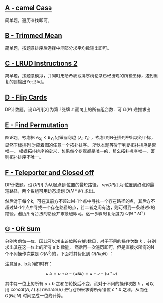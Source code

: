 ## [A - camel Case](https://atcoder.jp/contests/abc291/tasks/abc291_a)

简单题，遍历查找即可。

## [B - Trimmed Mean](https://atcoder.jp/contests/abc291/tasks/abc291_b)

简单题，按题意排序后选择中间部分求平均数输出即可。

## [C - LRUD Instructions 2](https://atcoder.jp/contests/abc291/tasks/abc291_c)

简单题，按题意模拟，并同时用哈希表或排序树记录已经出现的所有坐标，遇到重复的则输出Yes即可。

## [D - Flip Cards](https://atcoder.jp/contests/abc291/tasks/abc291_d)

DP计数题。设 $DP[i][z]$ 为第 $i$ 张牌 $z$ 面向上的所有组合数，可 $O(N)$ 递推求出

## [E - Find Permutation](https://atcoder.jp/contests/abc291/tasks/abc291_e)

图论题。考虑把 $A_{X_i} \lt B_{Y_i}$ 记做有向边 $(X_i, Y_i)$ ，考虑1到N在排列中出现的下标，显然下标排列 对应着图的任意一个拓扑排序。 所以本题等价于判断拓扑排序是否唯一。 根据拓扑排序的定义，如果每个步骤都是唯一的，那么拓扑排序唯一，否则拓扑排序不唯一。

## [F - Teleporter and Closed off](https://atcoder.jp/contests/abc291/tasks/abc291_f)

DP计数题。设 $DP[i]$ 为从起点到i位置的最短路径， $revDP[i]$ 为i位置到终点的最短路径，两个数组可用动态规划 $O(N*M)$ 求出。

然后对于每个k，可在其前方不超过M-1个点中寻找一个存在路径的点，其后方不超过M-1个点中寻找一个存在路径的点，若二者之间有边，则可得到一条越过k的路径。遍历所有合法的路径并求最短即可。这一步骤的复杂度为 $O(N*M^2)$

## [G - OR Sum](https://atcoder.jp/contests/abc291/tasks/abc291_g)

分别考虑每一位，因此可以求出该位所有1的数目，对于不同的操作次数 $k$ ，分别求出其在这一位上的所有 a|b 数量， 然后再一次遍历即可。但是直接求所有的N个不同操作次数是 $O(N^2)$的，下面将其优化到 $O(NlgN)$ ：

注意当a、b为0或1时有：

$$
a|b  = a+b-(a\&b) = a+b-(a*b)
$$

其中每一位上的所有 $a+b$ 之和在轮换后不变，而对于不同的操作次数 $k$ ，可以用 $concat(A, A)$ 和 $reverse(B)$  进行卷积来求得所有错位 $a*b$ 之和。从而在 $O(NlgN)$ 时间完成一位的计算。